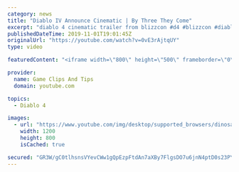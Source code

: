 ```yaml
---
category: news
title: "Diablo IV Announce Cinematic | By Three They Come"
excerpt: "diablo 4 cinematic trailer from blizzcon #d4 #blizzcon #diablo."
publishedDateTime: 2019-11-01T19:01:45Z
originalUrl: "https://youtube.com/watch?v=0vE3rAjtqUY"
type: video

featuredContent: "<iframe width=\"800\" height=\"500\" frameborder=\"0\" src=\"https://www.youtube.com/embed/0vE3rAjtqUY\" allow=\"accelerometer; autoplay; encrypted-media; gyroscope; picture-in-picture\" allowfullscreen></iframe>"

provider:
  name: Game Clips And Tips
  domain: youtube.com

topics:
  - Diablo 4

images:
  - url: "https://www.youtube.com/img/desktop/supported_browsers/dinosaur.png"
    width: 1200
    height: 800
    isCached: true

secured: "GR3W/gC0tlhsnsVYevCWw1gQpEzpFtdAn7aXBy7FlgsDO7u6jnN4ptD0s23PYrStOd6x1BrAqMf9zRaphqW+8oPFnELamwsRs0w4dfJdUjI5bkPUkKZW/zPq9xc6NvH30cZ0W2p3dYagwOWxPdQD8zhk8XtEqpNpnhc2e+WUjDCWKTMZnpCm4yRZnew9JeDOWDwSp/RBo85f39Ba96LZpLaEIqLIYGaKoavXXBk26mfv5JABqgLAgLtMYf/uqJoHUgPuCvraEKnz2z4QC7zwe6xAHRJpDaYM2fwdHS/dgWwL8oYV70kIZ0SlUzLSKnY3IPpoUrhRPC9/akFqOAn7nQb0aBC1OspJHdCoq38t3gHWofE7EYm+A+rP5fzjTTideCkl1IwcXWXo4fKJz2wJhg==;5R4O2mtEEWhnirZGsKi3mA=="
---
```


